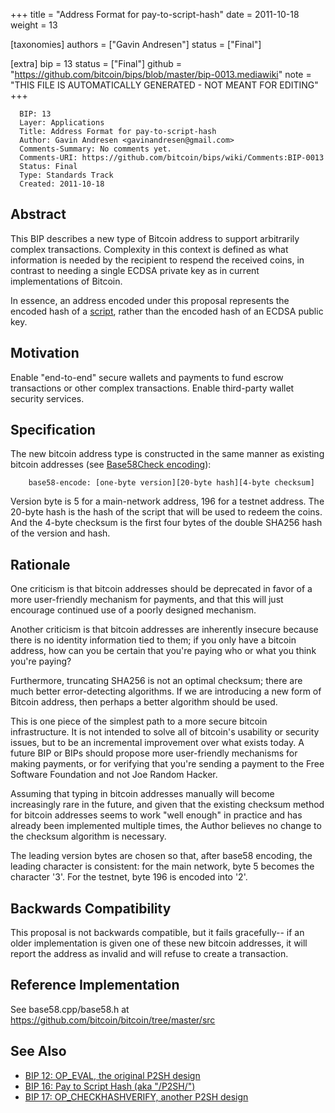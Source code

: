 
+++
title = "Address Format for pay-to-script-hash"
date = 2011-10-18
weight = 13

[taxonomies]
authors = ["Gavin Andresen"]
status = ["Final"]

[extra]
bip = 13
status = ["Final"]
github = "https://github.com/bitcoin/bips/blob/master/bip-0013.mediawiki"
note = "THIS FILE IS AUTOMATICALLY GENERATED - NOT MEANT FOR EDITING"
+++

```
  BIP: 13
  Layer: Applications
  Title: Address Format for pay-to-script-hash
  Author: Gavin Andresen <gavinandresen@gmail.com>
  Comments-Summary: No comments yet.
  Comments-URI: https://github.com/bitcoin/bips/wiki/Comments:BIP-0013
  Status: Final
  Type: Standards Track
  Created: 2011-10-18
```

<h2>Abstract</h2>


This BIP describes a new type of Bitcoin address to support arbitrarily complex transactions.  Complexity in this context is defined as what information is needed by the recipient to respend the received coins, in contrast to needing a single ECDSA private key as in current implementations of Bitcoin.

In essence, an address encoded under this proposal represents the encoded hash of a <a href="https://en.bitcoin.it/wiki/Script" target="_blank">script</a>, rather than the encoded hash of an ECDSA public key.

<h2>Motivation</h2>


Enable "end-to-end" secure wallets and payments to fund escrow transactions or other complex transactions.  Enable third-party wallet security services.

<h2>Specification</h2>


The new bitcoin address type is constructed in the same manner as existing bitcoin addresses (see <a href="https://en.bitcoin.it/Base58Check_encoding" target="_blank">Base58Check encoding</a>):

```
    base58-encode: [one-byte version][20-byte hash][4-byte checksum]
```

Version byte is 5 for a main-network address, 196 for a testnet address.
The 20-byte hash is the hash of the script that will be used to redeem the coins.
And the 4-byte checksum is the first four bytes of the double SHA256 hash of the version and hash.

<h2>Rationale</h2>


One criticism is that bitcoin addresses should be deprecated in favor of a more user-friendly mechanism for payments, and that this will just encourage continued use of a poorly designed mechanism.

Another criticism is that bitcoin addresses are inherently insecure because there is no identity information tied to them; if you only have a bitcoin address, how can you be certain that you're paying who or what you think you're paying?

Furthermore, truncating SHA256 is not an optimal checksum; there are much better error-detecting algorithms. If we are introducing a new form of Bitcoin address, then perhaps a better algorithm should be used.

This is one piece of the simplest path to a more secure bitcoin infrastructure. It is not intended to solve all of bitcoin's usability or security issues, but to be an incremental improvement over what exists today. A future BIP or BIPs should propose more user-friendly mechanisms for making payments, or for verifying that you're sending a payment to the Free Software Foundation and not Joe Random Hacker.

Assuming that typing in bitcoin addresses manually will become increasingly rare in the future, and given that the existing checksum method for bitcoin addresses seems to work "well enough" in practice and has already been implemented multiple times, the Author believes no change to the checksum algorithm is necessary.

The leading version bytes are chosen so that, after base58 encoding, the leading character is consistent: for the main network, byte 5 becomes the character '3'. For the testnet, byte 196 is encoded into '2'.

<h2>Backwards Compatibility</h2>


This proposal is not backwards compatible, but it fails gracefully-- if an older implementation is given one of these new bitcoin addresses, it will report the address as invalid and will refuse to create a transaction.

<h2>Reference Implementation</h2>


See base58.cpp/base58.h at https://github.com/bitcoin/bitcoin/tree/master/src

<h2>See Also</h2>


*  <a href="/12" target="_blank">BIP 12: OP_EVAL, the original P2SH design</a>
*  <a href="/16" target="_blank">BIP 16: Pay to Script Hash (aka "/P2SH/")</a>
*  <a href="/17" target="_blank">BIP 17: OP_CHECKHASHVERIFY, another P2SH design</a>
